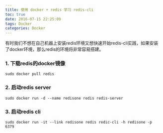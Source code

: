 ```yaml
---
title: 使用 docker + redis 学习 redis-cli
toc: true
date: 2016-07-15 22:25:09
tags: Docker
categories: Docker
---
```


有时我们不想在自己机器上安装redis环境又想快速开始redis-cli实践，如果安装了docker环境，那么redis的环境将非常容易搭建。
### 1. 下载redis的docker镜像
```
sudo docker pull redis
```

### 2. 启动redis server
```
sudo docker run -d --name redisone redis redis-server
```

### 3. 启动redis cli
```
sudo docker run -it --link redisone redis redic-cli -h redisone -p 6379
```
